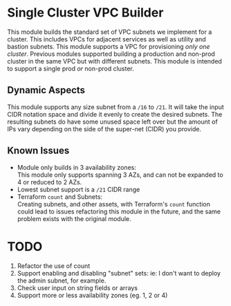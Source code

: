 # Single Cluster VPC Builder
This module builds the standard set of VPC subnets we implement for a cluster. This includes VPCs for adjacent services as well as utility and bastion subnets. This module supports a VPC for provisioning _only one cluster_. Previous modules supported building a production and non-prod cluster in the same VPC but with different subnets. This module is intended to support a single prod _or_ non-prod cluster.

## Dynamic Aspects
This module supports any size subnet from a `/16` to `/21`. It will take the input CIDR notation space and divide it evenly to create the desired subnets. The resulting subnets do have some unused space left over but the amount of IPs vary depending on the side of the super-net (CIDR) you provide.

## Known Issues
- Module only builds in 3 availability zones:  
  This module only supports spanning 3 AZs, and can not be expanded to 4 or reduced to 2 AZs.
- Lowest subnet support is a `/21` CIDR range
- Terraform `count` and Subnets:  
  Creating subnets, and other assets, with Terraform's `count` function could lead to issues refactoring this module in the future, and the same problem exists with the original module.

# TODO
1. Refactor the use of count
1. Support enabling and disabling "subnet" sets: ie: I don't want to deploy the admin subnet, for example.
1. Check user input on string fields or arrays
1. Support more or less availability zones (eg. 1, 2 or 4)
